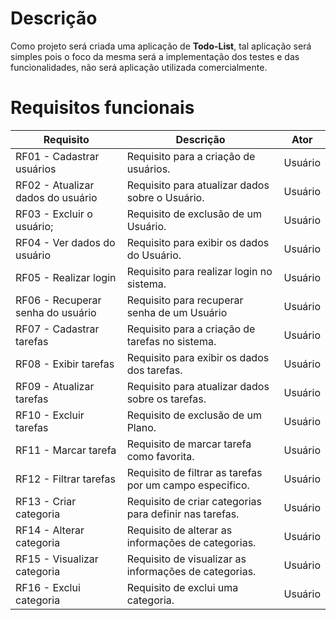 # Descrição

Como projeto será criada uma aplicação de **Todo-List**, tal aplicação será simples pois o foco da mesma será a implementação dos testes e das funcionalidades, não será aplicação utilizada comercialmente.

# Requisitos funcionais

| Requisito                         | Descrição                                                      | Ator    |
| --------------------------------- | -------------------------------------------------------------- | ------- |
| RF01 - Cadastrar usuários         | Requisito para a criação de usuários.                          | Usuário |
| RF02 - Atualizar dados do usuário | Requisito para atualizar dados sobre o Usuário.                | Usuário |
| RF03 - Excluir o usuário;         | Requisito de exclusão de um Usuário.                           | Usuário |
| RF04 - Ver dados do usuário       | Requisito para exibir os dados do Usuário.                     | Usuário |
| RF05 - Realizar login             | Requisito para realizar login no sistema.                      | Usuário |
| RF06 - Recuperar senha do usuário | Requisito para recuperar senha de um Usuário                   | Usuário |
| RF07 - Cadastrar tarefas          | Requisito para a criação de tarefas no sistema.                | Usuário |
| RF08 - Exibir tarefas             | Requisito para exibir os dados dos tarefas.                    | Usuário |
| RF09 - Atualizar tarefas          | Requisito para atualizar dados sobre os tarefas.               | Usuário |
| RF10 - Excluir tarefas            | Requisito de exclusão de um Plano.                             | Usuário |
| RF11 - Marcar tarefa              | Requisito de marcar tarefa como favorita.                      | Usuário |
| RF12 - Filtrar tarefas            | Requisito de filtrar as tarefas por um campo especifico.       | Usuário |
| RF13 - Criar categoria            | Requisito de criar categorias para definir nas tarefas.        | Usuário |
| RF14 - Alterar categoria          | Requisito de alterar as informações de categorias.             | Usuário |
| RF15 - Visualizar categoria       | Requisito de visualizar as informações de categorias.          | Usuário |
| RF16 - Exclui categoria           | Requisito de exclui uma categoria.                             | Usuário |

